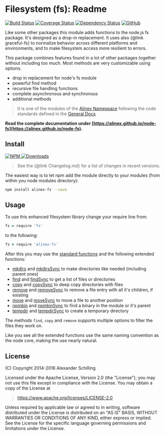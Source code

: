 Filesystem (fs): Readme
=================================================

[![Build Status](https://travis-ci.org/alinex/node-fs.svg?branch=master)](https://travis-ci.org/alinex/node-fs)
[![Coverage Status](https://coveralls.io/repos/alinex/node-fs/badge.png?branch=master)](https://coveralls.io/r/alinex/node-fs?branch=master)
[![Dependency Status](https://gemnasium.com/alinex/node-fs.png)](https://gemnasium.com/alinex/node-fs)
[![GitHub](https://assets-cdn.github.com/favicon.ico)](https://github.com/alinex/node-fs "Code on GitHub")
<!-- {.right} -->

Like some other packages this module adds functions to the node.js fs package.
It's designed as a drop-in replacement. It uses also {@link graceful-fs}
to normalize behavior across different platforms and environments, and to make
filesystem access more resilient to errors.

This package combines features found in a lot of other packages together without
including too much. Most methods are very customizable using options.

- drop in replacement for node's fs module
- powerful find method
- recursive file handling functions
- complete asynchronous and synchronous
- additional methods

> It is one of the modules of the [Alinex Namespace](https://alinex.github.io/code.html)
> following the code standards defined in the [General Docs](https://alinex.github.io/develop).

__Read the complete documentation under
[https://alinex.github.io/node-fs](https://alinex.github.io/node-fs).__
<!-- {p: .hide} -->


Install
-------------------------------------------------

[![NPM](https://nodei.co/npm/alinex-fs.png?downloads=true&downloadRank=true&stars=true)
 ![Downloads](https://nodei.co/npm-dl/alinex-fs.png?months=9&height=3)
](https://www.npmjs.com/package/alinex-fs)

> See the {@link Changelog.md} for a list of changes in recent versions.

The easiest way is to let npm add the module directly to your modules
(from within you node modules directory):

``` sh
npm install alinex-fs --save
```


Usage
-------------------------------------------------

To use this enhanced filesystem library change your require line from:

``` coffee
fs = require 'fs'
```

to the following:

``` coffee
fs = require 'alinex-fs'
```

After this you may use the [standard functions](https://nodejs.org/api/fs.html)
and the following extended functions:

* [mkdirs](#mkdirs) and [mkdirsSync](#mkdirssync)
  to make directories like needed (including parent ones)
* [find](#find) and [findSync](#findsync)
  to get a list of files or directories
* [copy](#copy) and [copySync](#copysync)
  to deep copy directories with files
* [remove](#remove) and [removeSync](#removesync)
  to remove a file entry with all it's children, if existing
* [move](#move) and [moveSync](#movesync)
  to move a file to another position
* [npmbin](#npmbin) and [npmbinSync](#npmbinsync)
  to find a binary in the module or it's parent
* [tempdir](#tempdir) and [tempdirSync](#tempdirsync)
  to create a temporary directory

The methods `find`, `copy` and `remove` supports multiple options to filter the
files they work on.

Like you see all the extended functions use the same naming convention as the
node core, making the use nearly natural.


License
-------------------------------------------------

(C) Copyright 2014-2016 Alexander Schilling

Licensed under the Apache License, Version 2.0 (the "License");
you may not use this file except in compliance with the License.
You may obtain a copy of the License at

>  <https://www.apache.org/licenses/LICENSE-2.0>

Unless required by applicable law or agreed to in writing, software
distributed under the License is distributed on an "AS IS" BASIS,
WITHOUT WARRANTIES OR CONDITIONS OF ANY KIND, either express or implied.
See the License for the specific language governing permissions and
limitations under the License.
